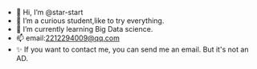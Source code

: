 - 👋 Hi, I’m @star-start
- 👀 I’m a curious student,like to try everything.
- 🌱 I’m currently learning Big Data science.
- 📫 email:2212294009@qq.com 
- ✨ If you want to contact me, you can send me an email. But it's not an AD.

<!---
star-start/star-start is a ✨ special ✨ repository because its `README.md` (this file) appears on your GitHub profile.
You can click the Preview link to take a look at your changes.
--->
